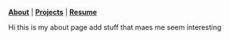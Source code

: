 <b>[About](./about.html)</b> | <b>[Projects](./projects.html)</b> | <b>[Resume](./resume.html)</b>

Hi this is my about page
 add stuff that maes me seem interesting 